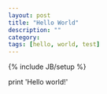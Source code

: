 ```yaml
---
layout: post
title: "Hello World"
description: ""
category: 
tags: [hello, world, test]
---
```

{% include JB/setup %}


print 'Hello world!'

